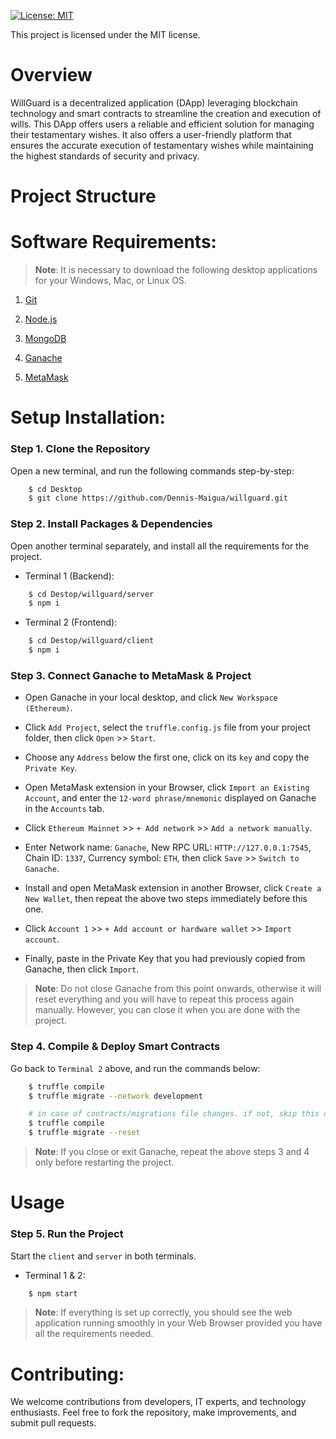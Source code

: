 [![License: MIT](https://img.shields.io/badge/License-MIT-yellow.svg)](https://opensource.org/licenses/MIT)

This project is licensed under the MIT license.

# Overview

WillGuard is a decentralized application (DApp) leveraging blockchain technology and smart contracts to streamline the creation and execution of wills.
This DApp offers users a reliable and efficient solution for managing their testamentary wishes.
It also offers a user-friendly platform that ensures the accurate execution of testamentary wishes while maintaining the highest standards of security and privacy.

# Project Structure

# Software Requirements:

>**Note**: It is necessary to download the following desktop applications for your Windows, Mac, or Linux OS.

1. [Git](https://git-scm.com/downloads)

2. [Node.js](https://nodejs.org/en/download/package-manager)

3. [MongoDB](https://www.mongodb.com/try/download/community)

4. [Ganache](https://archive.trufflesuite.com/ganache/)

6. [MetaMask](https://MetaMask.io/download/)

# Setup Installation:

### Step 1. Clone the Repository

Open a new terminal, and run the following commands step-by-step:

```bash
    $ cd Desktop
    $ git clone https://github.com/Dennis-Maigua/willguard.git
```

### Step 2. Install Packages & Dependencies

Open another terminal separately, and install all the requirements for the project.

- Terminal 1 (Backend):

```bash
    $ cd Destop/willguard/server
    $ npm i
```

- Terminal 2 (Frontend):

```bash
    $ cd Destop/willguard/client
    $ npm i
```

### Step 3. Connect Ganache to MetaMask & Project

- Open Ganache in your local desktop, and click `New Workspace (Ethereum)`.

- Click `Add Project`, select the `truffle.config.js` file from your project folder, then click `Open` >> `Start`.

- Choose any `Address` below the first one, click on its `key` and copy the `Private Key`.

- Open MetaMask extension in your Browser, click `Import an Existing Account`, and enter the `12-word phrase/mnemonic` displayed on Ganache in the `Accounts` tab.

- Click `Ethereum Mainnet` >> `+ Add network` >> `Add a network manually`.

- Enter Network name: `Ganache`, New RPC URL: `HTTP://127.0.0.1:7545`, Chain ID: `1337`, Currency symbol: `ETH`, then click `Save` >> `Switch to Ganache`. 

- Install and open MetaMask extension in another Browser, click `Create a New Wallet`, then repeat the above two steps immediately before this one.

- Click `Account 1` >> `+ Add account or hardware wallet` >> `Import account`.

- Finally, paste in the Private Key that you had previously copied from Ganache, then click `Import`.

>**Note**: Do not close Ganache from this point onwards, otherwise it will reset everything and you will have to repeat this process again manually. However, you can close it when you are done with the project.

### Step 4. Compile & Deploy Smart Contracts

Go back to `Terminal 2` above, and run the commands below:

```bash
    $ truffle compile
    $ truffle migrate --network development

    # in case of contracts/migrations file changes. if not, skip this commands
    $ truffle compile
    $ truffle migrate --reset
```

>**Note**: If you close or exit Ganache, repeat the above steps 3 and 4 only before restarting the project.

# Usage

### Step 5. Run the Project

Start the `client` and `server` in both terminals.

- Terminal 1 & 2:

```bash
    $ npm start
```

>**Note**: If everything is set up correctly, you should see the web application running smoothly in your Web Browser provided you have all the requirements needed.
   
# Contributing:

We welcome contributions from developers, IT experts, and technology enthusiasts. Feel free to fork the repository, make improvements, and submit pull requests.

